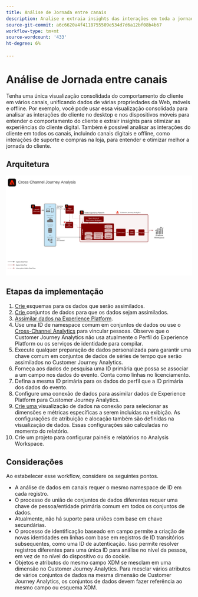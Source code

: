 ```yaml
---
title: Análise de Jornada entre canais
description: Analise e extraia insights das interações em toda a jornada do cliente.
source-git-commit: a6c6620a4f4118755509e534d7d6a12bf08b4b67
workflow-type: tm+mt
source-wordcount: '433'
ht-degree: 6%

---
```



# Análise de Jornada entre canais

Tenha uma única visualização consolidada do comportamento do cliente em vários canais, unificando dados de várias propriedades da Web, móveis e offline. Por exemplo, você pode usar essa visualização consolidada para analisar as interações do cliente no desktop e nos dispositivos móveis para entender o comportamento do cliente e extrair insights para otimizar as experiências do cliente digital. Também é possível analisar as interações do cliente em todos os canais, incluindo canais digitais e offline, como interações de suporte e compras na loja, para entender e otimizar melhor a jornada do cliente.

## Arquitetura

![Arquitetura entre canais](assets/cross-channel-architecture.svg)

## Etapas da implementação

1. [Crie ](https://experienceleague.adobe.com/docs/experience-platform/xdm/tutorials/create-schema-ui.html?lang=pt-BR) esquemas para os dados que serão assimilados.
1. [Crie ](https://experienceleague.adobe.com/docs/platform-learn/tutorials/data-ingestion/create-datasets-and-ingest-data.html) conjuntos de dados para que os dados sejam assimilados.
1. [Assimilar dados na Experience Platform](https://experienceleague.adobe.com/docs/platform-learn/tutorials/data-ingestion/understanding-data-ingestion.html).
1. Use uma ID de namespace comum em conjuntos de dados ou use o [Cross-Channel Analytics](/help/connections/cca/overview.md) para vincular pessoas. Observe que o Customer Journey Analytics não usa atualmente o Perfil do Experience Platform ou os serviços de identidade para compilar.
1. Execute qualquer preparação de dados personalizada para garantir uma chave comum em conjuntos de dados de séries de tempo que serão assimilados no Customer Journey Analytics.
1. Forneça aos dados de pesquisa uma ID primária que possa se associar a um campo nos dados do evento. Conta como linhas no licenciamento.
1. Defina a mesma ID primária para os dados do perfil que a ID primária dos dados do evento.
1. Configure uma conexão de dados para assimilar dados de Experience Platform para Customer Journey Analytics.
1. [Crie uma ](/help/data-views/create-dataview.md) visualização de dados na conexão para selecionar as dimensões e métricas específicas a serem incluídas na exibição. As configurações de atribuição e alocação também são definidas na visualização de dados. Essas configurações são calculadas no momento do relatório.
1. Crie um projeto para configurar painéis e relatórios no Analysis Workspace.

## Considerações

Ao estabelecer esse workflow, considere os seguintes pontos.

* A análise de dados em canais requer o mesmo namespace de ID em cada registro.
* O processo de união de conjuntos de dados diferentes requer uma chave de pessoa/entidade primária comum em todos os conjuntos de dados.
* Atualmente, não há suporte para uniões com base em chave secundárias.
* O processo de identificação baseado em campo permite a criação de novas identidades em linhas com base em registros de ID transitórios subsequentes, como uma ID de autenticação. Isso permite resolver registros diferentes para uma única ID para análise no nível da pessoa, em vez de no nível do dispositivo ou do cookie.
* Objetos e atributos do mesmo campo XDM se mesclam em uma dimensão no Customer Journey Analytics. Para mesclar vários atributos de vários conjuntos de dados na mesma dimensão de Customer Journey Analytics, os conjuntos de dados devem fazer referência ao mesmo campo ou esquema XDM.

